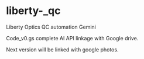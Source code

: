 # liberty-_qc
Liberty Optics QC automation Gemini

Code_v0.gs complete AI API linkage with Google drive.

Next version will be linked with google photos.
